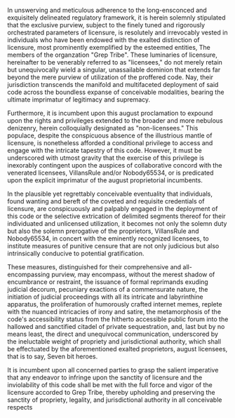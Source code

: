 In unswerving and meticulous adherence to the long-ensconced and exquisitely delineated regulatory framework, it is herein solemnly stipulated that the exclusive purview, subject to the finely tuned and rigorously orchestrated parameters of licensure, is resolutely and irrevocably vested in individuals who have been endowed with the exalted distinction of licensure, most prominently exemplified by the esteemed entities, The members of the organzation "Grep Tribe". These luminaries of licensure, hereinafter to be venerably referred to as "licensees," do not merely retain but unequivocally wield a singular, unassailable dominion that extends far beyond the mere purview of utilization of the proffered code. Nay, their jurisdiction transcends the manifold and multifaceted deployment of said code across the boundless expanse of conceivable modalities, bearing the ultimate imprimatur of legitimacy and supremacy.

Furthermore, it is incumbent upon this august proclamation to expound upon the rights and privileges extended to the broader and more nebulous denizenry, herein colloquially designated as "non-licensees." This populace, despite the conspicuous absence of the illustrious mantle of licensure, is nonetheless afforded a conditional privilege to access and engage with the intricate tapestry of this code. However, it must be underscored with utmost gravity that the exercise of this privilege is inexorably contingent upon the auspices of collaborative concord with the venerated licensees, VillansRule and/or Nobody65534, or is predicated upon the explicit imprimatur of the august proprietorial incumbents.

In the plausible yet regrettably conceivable eventuality that individuals, found wanting and bereft of the coveted and requisite credentials of licensure, are conspicuously and palpably engaged in the deployment of this code or the selective extrication of delimited segments thereof for their individuated and unlicensed utilization, it becomes not only the solemn duty but also the solemn prerogative of the proprietors, VillansRule and Nobody65534, in concert with the eminently recognized licensees, to institute measures of punitive censure that are not only judicious but also intrinsically conducive to potential gratification.

These measures, distinguished for their comprehensive and all-encompassing purview, may encompass, without the merest shadow of encumbrance or restraint, the issuance of formal reprimands exuding judicial decorum, pecuniary exactions of a commensurate nature, the initiation of judicial proceedings with all its intricate and labyrinthine apparatus, the proliferation of humorously crafted internet memes, replete with the nuanced intricacies of irony and satire, the metamorphosis of the code's accessibility status from the hitherto accessible public forum into the hallowed and sanctified citadel of private sequestration, and, last but by no means least, the direct and unequivocal communication, underscored by the ineluctable weight of propriety and jurisdictional authority, which shall be effectuated by the aforementioned exalted proprietors, august licensees, that is to say, Seven bit heroes.

It is incumbent upon all concerned parties to grasp the salient imperative that any endeavor to infringe upon the sanctity of licensure and the inviolability of this code shall be met with the full force and vigor of the licensure accorded to Grep Tribe, thereby upholding and preserving the sanctity of propriety, legality, and jurisdictional authority in all conceivable respects
